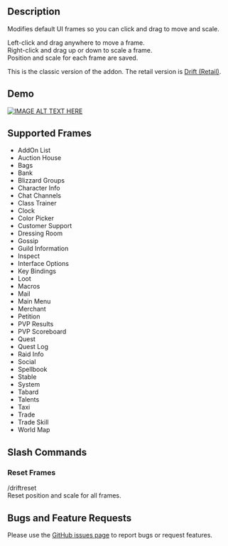 ## Description
Modifies default UI frames so you can click and drag to move and scale.

Left-click and drag anywhere to move a frame.  
Right-click and drag up or down to scale a frame.  
Position and scale for each frame are saved.

This is the classic version of the addon. The retail version is [Drift (Retail)](https://www.curseforge.com/wow/addons/drift).

## Demo
[![IMAGE ALT TEXT HERE](http://img.youtube.com/vi/giUjFml4eJ8/0.jpg)](http://www.youtube.com/watch?v=giUjFml4eJ8)

## Supported Frames
- AddOn List
- Auction House
- Bags
- Bank
- Blizzard Groups
- Character Info
- Chat Channels
- Class Trainer
- Clock
- Color Picker
- Customer Support
- Dressing Room
- Gossip
- Guild Information
- Inspect
- Interface Options
- Key Bindings
- Loot
- Macros
- Mail
- Main Menu
- Merchant
- Petition
- PVP Results
- PVP Scoreboard
- Quest
- Quest Log
- Raid Info
- Social
- Spellbook
- Stable
- System
- Tabard
- Talents
- Taxi
- Trade
- Trade Skill
- World Map

## Slash Commands

### Reset Frames
/driftreset  
Reset position and scale for all frames.

## Bugs and Feature Requests
Please use the [GitHub issues page](https://github.com/jaredbwasserman/Drift/issues) to report bugs or request features.